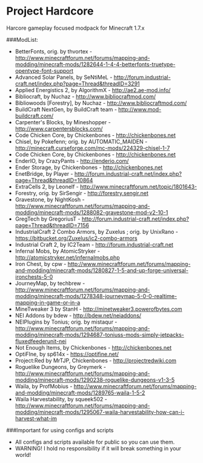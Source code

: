 Project Hardcore
================
Harcore gameplay focused modpack for Minecraft 1.7.x


###ModList:
* BetterFonts, orig. by thvortex - http://www.minecraftforum.net/forums/mapping-and-modding/minecraft-mods/1282644-1-4-4-betterfonts-truetype-opentype-font-support
* Advanced Solar Panels, by SeNtiMeL - http://forum.industrial-craft.net/index.php?page=Thread&threadID=3291
* Applied Energistics 2, by AlgorithmX - http://ae2.ae-mod.info/
* Bibliocraft, by Nuchaz - http://www.bibliocraftmod.com/
* Bibliowoods [Forestry], by Nuchaz - http://www.bibliocraftmod.com/
* BuildCraft NextGen, by BuildCraft team - http://www.mod-buildcraft.com/
* Carpenter's Blocks, by Mineshopper - http://www.carpentersblocks.com/
* Code Chicken Core, by Chickenbones - http://chickenbones.net
* Chisel, by Pokefenn; orig. by AUTOMATIC_MAIDEN - http://minecraft.curseforge.com/mc-mods/224329-chisel-1-7
* Code Chicken Core, by Chickenbones - http://chickenbones.net
* EnderIO, by CrazyPants - http://enderio.com/
* Ender Storage, by Chickenbones - http://chickenbones.net
* EnetBridge, by Player - http://forum.industrial-craft.net/index.php?page=Thread&threadID=10864
* ExtraCells 2, by Leonelf - http://www.minecraftforum.net/topic/1801643-
* Forestry, orig. by SirSengir - http://forestry.sengir.net
* Gravestone, by NightKosh - http://www.minecraftforum.net/forums/mapping-and-modding/minecraft-mods/1288082-gravestone-mod-v2-10-1
* GregTech by GregoriusT - http://forum.industrial-craft.net/index.php?page=Thread&threadID=7156
* IndustrialCraft 2 Combo Armors, by Zuxelus ; orig. by UnixRano - https://bitbucket.org/Zuxelus/ic2-combo-armors
* Industrial Craft 2, by IC2Team - http://forum.industrial-craft.net
* Infernal Mobs, by AtomicStryker - http://atomicstryker.net/infernalmobs.php
* Iron Chest, by cpw - http://www.minecraftforum.net/forums/mapping-and-modding/minecraft-mods/1280827-1-5-and-up-forge-universal-ironchests-5-0
* JourneyMap, by techbrew - http://www.minecraftforum.net/forums/mapping-and-modding/minecraft-mods/1278348-journeymap-5-0-0-realtime-mapping-in-game-or-in-a
* MineTweaker 3 by StanH - http://minetweaker3.powerofbytes.com
* NEI Addons by bdew - http://bdew.net/neiaddons/
* NEIPlugins by Tonius; orig. by mistaqur - http://www.minecraftforum.net/forums/mapping-and-modding/minecraft-mods/1294687-toniuss-mods-simply-jetpacks-fluxedfeederunit-nei
* Not Enough Items, by Chickenbones - http://chickenbones.net
* OptiFIne, by sp614x - https://optifine.net/
* Project:Red by MrTJP, Chickenbones - http://projectredwiki.com
* Roguelike Dungeons, by Greymerk - http://www.minecraftforum.net/forums/mapping-and-modding/minecraft-mods/1290238-roguelike-dungeons-v1-3-5
* Waila, by ProfMobius - http://www.minecraftforum.net/forums/mapping-and-modding/minecraft-mods/1289765-waila-1-5-2
* Waila Harvestability, by squeek502 - http://www.minecraftforum.net/forums/mapping-and-modding/minecraft-mods/1295067-waila-harvestability-how-can-i-harvest-what-im



###Important for using configs and scripts
* All configs and scripts available for public so you can use them.
* WARNING! I hold no responsibility if it will break something in your world!
